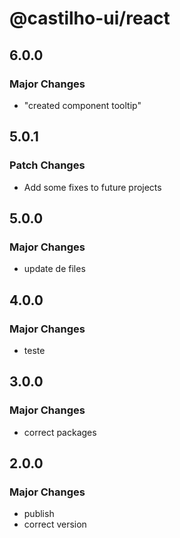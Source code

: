 # @castilho-ui/react

## 6.0.0

### Major Changes

- "created component tooltip"

## 5.0.1

### Patch Changes

- Add some fixes to future projects

## 5.0.0

### Major Changes

- update de files

## 4.0.0

### Major Changes

- teste

## 3.0.0

### Major Changes

- correct packages

## 2.0.0

### Major Changes

- publish
- correct version
